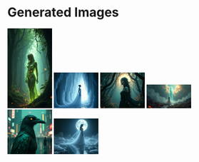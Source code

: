 # Generated Images



<img src="2025_07_04_01.png" width="100"/> <img src="2025_07_04_02.png" width="100"/> <img src="2025_07_04_03.png" width="100"/> <img src="2025_07_04_04.png" width="100"/> <img src="2025_07_04_05.png" width="100"/> <img src="2025_07_04_06.png" width="100"/>